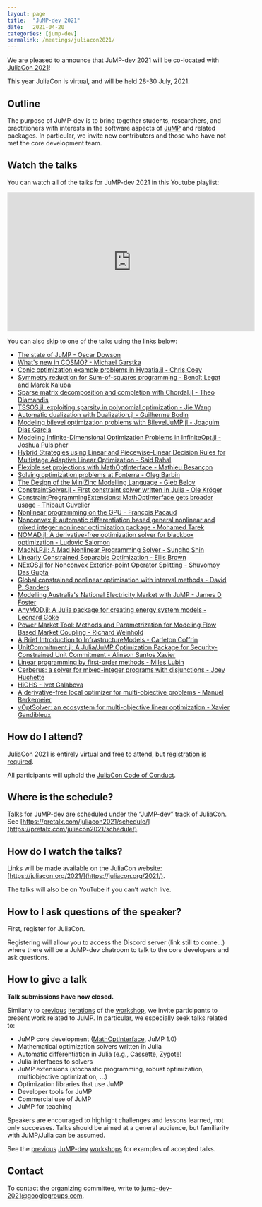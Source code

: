 ```yaml
---
layout: page
title:  "JuMP-dev 2021"
date:   2021-04-20
categories: [jump-dev]
permalink: /meetings/juliacon2021/
---
```


We are pleased to announce that JuMP-dev 2021 will be co-located with
[JuliaCon 2021](https://juliacon.org/2021/)!

This year JuliaCon is virtual, and will be held 28-30 July, 2021.

## Outline

The purpose of JuMP-dev is to bring together students, researchers, and
practitioners with interests in the software aspects of
[JuMP](https://github.com/jump-dev/JuMP.jl) and related packages. In particular,
we invite new contributors and those who have not met the core development team.

## Watch the talks

You can watch all of the talks for JuMP-dev 2021 in this Youtube playlist:

<iframe width="560" height="315" src="https://www.youtube.com/embed/videoseries?list=PLP8iPy9hna6Rf8_oh9oR2bNeBO-Rw8pzc" title="YouTube video player" frameborder="0" allow="accelerometer; autoplay; clipboard-write; encrypted-media; gyroscope; picture-in-picture" allowfullscreen></iframe>

You can also skip to one of the talks using the links below:

 * [The state of JuMP - Oscar Dowson](https://www.youtube.com/watch?v=ODUrSmeWIBQ&list=PLP8iPy9hna6Rf8_oh9oR2bNeBO-Rw8pzc)
 * [What's new in COSMO? - Michael Garstka](https://www.youtube.com/watch?v=O50kKay3Ie8&list=PLP8iPy9hna6Rf8_oh9oR2bNeBO-Rw8pzc&index=2)
 * [Conic optimization example problems in Hypatia.jl - Chris Coey](https://www.youtube.com/watch?v=bUhRcLpdkIg&list=PLP8iPy9hna6Rf8_oh9oR2bNeBO-Rw8pzc&index=3)
 * [Symmetry reduction for Sum-of-squares programming - Benoît Legat and Marek Kaluba]( https://www.youtube.com/watch?v=KsBUmhZ1Ejw&list=PLP8iPy9hna6Rf8_oh9oR2bNeBO-Rw8pzc&index=4)
 * [Sparse matrix decomposition and completion with Chordal.jl - Theo Diamandis](https://www.youtube.com/watch?v=IQxDcdpW0uk&list=PLP8iPy9hna6Rf8_oh9oR2bNeBO-Rw8pzc&index=5)
 * [TSSOS.jl: exploiting sparsity in polynomial optimization - Jie Wang](https://www.youtube.com/watch?v=mB8pawDCpfc&list=PLP8iPy9hna6Rf8_oh9oR2bNeBO-Rw8pzc&index=6)
 * [Automatic dualization with Dualization.jl - Guilherme Bodin](https://www.youtube.com/watch?v=z_Ce01KWPVc&list=PLP8iPy9hna6Rf8_oh9oR2bNeBO-Rw8pzc&index=7)
 * [Modeling bilevel optimization problems with BilevelJuMP.jl - Joaquim Dias Garcia](https://www.youtube.com/watch?v=Xb3c4ZpUCe0&list=PLP8iPy9hna6Rf8_oh9oR2bNeBO-Rw8pzc&index=8)
 * [Modeling Infinite-Dimensional Optimization Problems in InfiniteOpt.jl - Joshua Pulsipher](https://www.youtube.com/watch?v=z03Fjvz90os&list=PLP8iPy9hna6Rf8_oh9oR2bNeBO-Rw8pzc&index=9)
 * [Hybrid Strategies using Linear and Piecewise-Linear Decision Rules for Multistage Adaptive Linear Optimization - Said Rahal](https://www.youtube.com/watch?v=q3B_4KRkFGw&list=PLP8iPy9hna6Rf8_oh9oR2bNeBO-Rw8pzc&index=10)
 * [Flexible set projections with MathOptInterface - Mathieu Besançon](https://www.youtube.com/watch?v=eLw58Wf9_0c&list=PLP8iPy9hna6Rf8_oh9oR2bNeBO-Rw8pzc&index=11)
 * [Solving optimization problems at Fonterra - Oleg Barbin](https://www.youtube.com/watch?v=cG8edieOlug&list=PLP8iPy9hna6Rf8_oh9oR2bNeBO-Rw8pzc&index=12)
 * [The Design of the MiniZinc Modelling Language - Gleb Belov](https://www.youtube.com/watch?v=tHi0Jd7vgVA&list=PLP8iPy9hna6Rf8_oh9oR2bNeBO-Rw8pzc&index=13)
 * [ConstraintSolver.jl - First constraint solver written in Julia - Ole Kröger](https://www.youtube.com/watch?v=FXqQc8bi_vw&list=PLP8iPy9hna6Rf8_oh9oR2bNeBO-Rw8pzc&index=14)
 * [ConstraintProgrammingExtensions: MathOptInterface gets broader usage - Thibaut Cuvelier](https://www.youtube.com/watch?v=B0lO6HdlFAw&list=PLP8iPy9hna6Rf8_oh9oR2bNeBO-Rw8pzc&index=15)
 * [Nonlinear programming on the GPU - François Pacaud](https://www.youtube.com/watch?v=q57OwxVBZ5M&list=PLP8iPy9hna6Rf8_oh9oR2bNeBO-Rw8pzc&index=16)
 * [Nonconvex.jl: automatic differentiation based general nonlinear and mixed integer nonlinear optimization package - Mohamed Tarek](https://www.youtube.com/watch?v=eQ9qpsO5OBM&list=PLP8iPy9hna6Rf8_oh9oR2bNeBO-Rw8pzc&index=17)
 * [NOMAD.jl: A derivative-free optimization solver for blackbox optimization - Ludovic Salomon](https://www.youtube.com/watch?v=yvmxN4rUAlU&list=PLP8iPy9hna6Rf8_oh9oR2bNeBO-Rw8pzc&index=18)
 * [MadNLP.jl: A Mad Nonlinear Programming Solver - Sungho Shin](https://www.youtube.com/watch?v=c7lx_hu4AgE&list=PLP8iPy9hna6Rf8_oh9oR2bNeBO-Rw8pzc&index=19)
 * [Linearly Constrained Separable Optimization - Ellis Brown](https://www.youtube.com/watch?v=9iXWtqm60sQ&list=PLP8iPy9hna6Rf8_oh9oR2bNeBO-Rw8pzc&index=20)
 * [NExOS.jl for Nonconvex Exterior-point Operator Splitting - Shuvomoy Das Gupta](https://www.youtube.com/watch?v=SWQnAQmeVUg&list=PLP8iPy9hna6Rf8_oh9oR2bNeBO-Rw8pzc&index=21)
 * [Global constrained nonlinear optimisation with interval methods - David P. Sanders](https://www.youtube.com/watch?v=dWPkgj7oMbI&list=PLP8iPy9hna6Rf8_oh9oR2bNeBO-Rw8pzc&index=22)
 * [Modelling Australia's National Electricity Market with JuMP - James D Foster](https://www.youtube.com/watch?v=gbSVH8Q0xq4&list=PLP8iPy9hna6Rf8_oh9oR2bNeBO-Rw8pzc&index=23)
 * [AnyMOD.jl: A Julia package for creating energy system models - Leonard Göke](https://www.youtube.com/watch?v=QE_tNDER0F4&list=PLP8iPy9hna6Rf8_oh9oR2bNeBO-Rw8pzc&index=24)
 * [Power Market Tool: Methods and Parametrization for Modeling Flow Based Market Coupling - Richard Weinhold](https://www.youtube.com/watch?v=n0wmYTm6Y64&list=PLP8iPy9hna6Rf8_oh9oR2bNeBO-Rw8pzc&index=25)
 * [A Brief Introduction to InfrastructureModels - Carleton Coffrin](https://www.youtube.com/watch?v=POOt1FCA8LI&list=PLP8iPy9hna6Rf8_oh9oR2bNeBO-Rw8pzc&index=26)
 * [UnitCommitment.jl: A Julia/JuMP Optimization Package for Security-Constrained Unit Commitment - Alinson Santos Xavier](https://www.youtube.com/watch?v=rYUZK9kYeIY&list=PLP8iPy9hna6Rf8_oh9oR2bNeBO-Rw8pzc&index=27)
 * [Linear programming by first-order methods - Miles Lubin](https://www.youtube.com/watch?v=pnlhedYdMOo&list=PLP8iPy9hna6Rf8_oh9oR2bNeBO-Rw8pzc&index=28)
 * [Cerberus: a solver for mixed-integer programs with disjunctions - Joey Huchette](https://www.youtube.com/watch?v=yqSw2WqrHLw&list=PLP8iPy9hna6Rf8_oh9oR2bNeBO-Rw8pzc&index=29)
 * [HiGHS - Ivet Galabova](https://www.youtube.com/watch?v=NQwratULnBQ&list=PLP8iPy9hna6Rf8_oh9oR2bNeBO-Rw8pzc&index=30)
 * [A derivative-free local optimizer for multi-objective problems - Manuel Berkemeier](https://www.youtube.com/watch?v=Gvh8hpI43Qw&list=PLP8iPy9hna6Rf8_oh9oR2bNeBO-Rw8pzc&index=31)
 * [vOptSolver: an ecosystem for multi-objective linear optimization - Xavier Gandibleux](https://www.youtube.com/watch?v=TNvLT_3KxB4&list=PLP8iPy9hna6Rf8_oh9oR2bNeBO-Rw8pzc&index=32)

## How do I attend?

JuliaCon 2021 is entirely virtual and free to attend, but
[registration is required](https://juliacon.org/2021/tickets/).

All participants will uphold the [JuliaCon Code of Conduct](https://juliacon.org/2021/coc/).

## Where is the schedule?

Talks for JuMP-dev are scheduled under the “JuMP-dev” track of JuliaCon.
See [https://pretalx.com/juliacon2021/schedule/](https://pretalx.com/juliacon2021/schedule/).

## How do I watch the talks?

Links will be made available on the JuliaCon website:
[https://juliacon.org/2021/](https://juliacon.org/2021/).

The talks will also be on YouTube if you can’t watch live.

## How to I ask questions of the speaker?

First, register for JuliaCon.

Registering will allow you to access the Discord server (link still to come...)
where there will be a JuMP-dev chatroom to talk to the core developers
and ask questions.

## How to give a talk

**Talk submissions have now closed.**

Similarly to [previous](/meetings/mit2017) [iterations](/meetings/bordeaux2018)
of the [workshop](/meetings/santiago2019), we invite participants to present
work related to JuMP. In particular, we especially seek talks related to:

- JuMP core development ([MathOptInterface](https://github.com/JuliaOpt/MathOptInterface.jl), JuMP 1.0)
- Mathematical optimization solvers written in Julia
- Automatic differentiation in Julia (e.g., Cassette, Zygote)
- Julia interfaces to solvers
- JuMP extensions (stochastic programming, robust optimization, multiobjective optimization, ...)
- Optimization libraries that use JuMP
- Developer tools for JuMP
- Commercial use of JuMP
- JuMP for teaching

Speakers are encouraged to highlight challenges and lessons learned, not only
successes. Talks should be aimed at a general audience, but familiarity with
JuMP/Julia can be assumed.

See the [previous](/meetings/mit2017/) [JuMP-dev](/meetings/bordeaux2018/)
[workshops](/meetings/santiago2019) for examples of accepted talks.

## Contact

To contact the organizing committee, write to [jump-dev-2021@googlegroups.com](mailto:jump-dev-2021@googlegroups.com).
